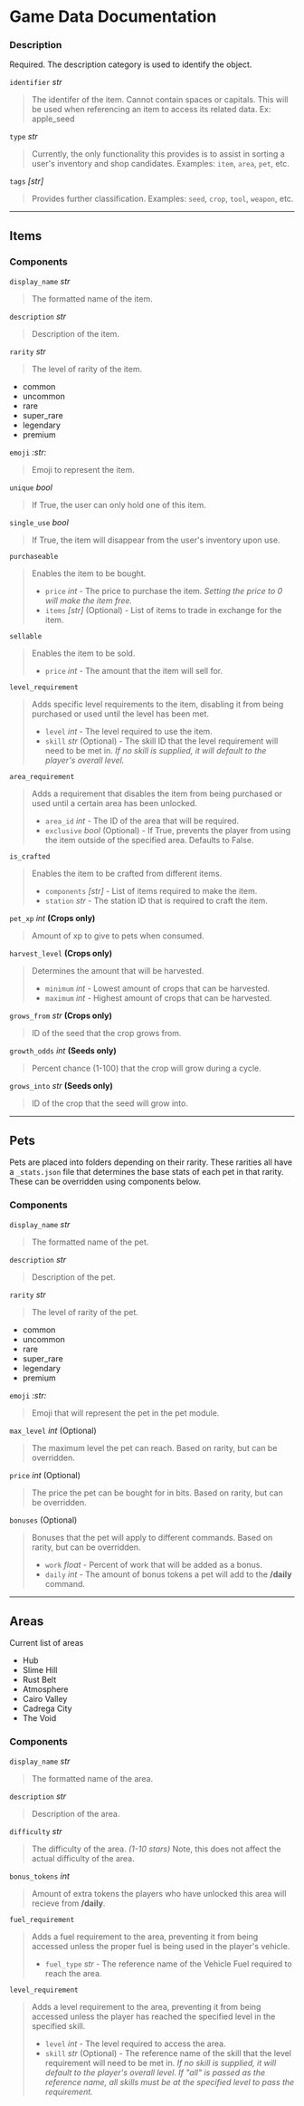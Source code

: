 # Game Data Documentation
### Description
Required. The description category is used to identify the object.

`identifier` _str_
>The identifer of the item. Cannot contain spaces or capitals. This will be used when referencing an item to access its related data. Ex: apple_seed

`type` _str_
>Currently, the only functionality this provides is to assist in sorting a user's inventory and shop candidates. Examples: `item`, `area`, `pet`, etc.

`tags` _[str]_
>Provides further classification. Examples: `seed`, `crop`, `tool`, `weapon`, etc.
***
## Items
### Components

`display_name` _str_
>The formatted name of the item.

`description` _str_
>Description of the item.

`rarity` _str_
>The level of rarity of the item.
* common
* uncommon
* rare
* super_rare
* legendary
* premium

`emoji` _:str:_
>Emoji to represent the item.

`unique` _bool_
>If True, the user can only hold one of this item.

`single_use` _bool_
> If True, the item will disappear from the user's inventory upon use.

`purchaseable`
> Enables the item to be bought.
> * `price` _int_ - The price to purchase the item. _Setting the price to 0 will make the item free._
> * `items` _[str]_ (Optional) - List of items to trade in exchange for the item.

`sellable`
> Enables the item to be sold.
> * `price` _int_ - The amount that the item will sell for.

`level_requirement`
> Adds specific level requirements to the item, disabling it from being purchased or used until the level has been met.
> * `level` _int_ - The level required to use the item.
> * `skill` _str_ (Optional) -  The skill ID that the level requirement will need to be met in. _If no skill is supplied, it will default to the player's overall level._

`area_requirement`
> Adds a requirement that disables the item from being purchased or used until a certain area has been unlocked.
> * `area_id` _int_ - The ID of the area that will be required.
> * `exclusive` _bool_ (Optional) - If True, prevents the player from using the item outside of the specified area. Defaults to False.

`is_crafted`
> Enables the item to be crafted from different items.
> 
> * `components` _[str]_ - List of items required to make the item.
> * `station` _str_ - The station ID that is required to craft the item.

`pet_xp` _int_ **(Crops only)**
> Amount of xp to give to pets when consumed.

`harvest_level` **(Crops only)**
> Determines the amount that will be harvested.
> * `minimum` _int_ - Lowest amount of crops that can be harvested.
> * `maximum` _int_ - Highest amount of crops that can be harvested.

`grows_from` _str_ **(Crops only)**
> ID of the seed that the crop grows from.

`growth_odds` _int_ **(Seeds only)**
> Percent chance (1-100) that the crop will grow during a cycle.

`grows_into` _str_ **(Seeds only)**
> ID of the crop that the seed will grow into.
***

## Pets
Pets are placed into folders depending on their rarity. These rarities all have a `_stats.json` file that determines the base stats of each pet in that rarity. These can be overridden using components below.
### Components
`display_name` _str_
>The formatted name of the pet.

`description` _str_
>Description of the pet.

`rarity` _str_
>The level of rarity of the pet.
* common
* uncommon
* rare
* super_rare
* legendary
* premium

`emoji` _:str:_
> Emoji that will represent the pet in the pet module. 

`max_level` _int_ (Optional)
> The maximum level the pet can reach. Based on rarity, but can be overridden.

`price` _int_ (Optional)
> The price the pet can be bought for in bits. Based on rarity, but can be overridden. 

`bonuses` (Optional)
> Bonuses that the pet will apply to different commands. Based on rarity, but can be overridden.
> * `work` _float_ - Percent of work that will be added as a bonus. 
> * `daily` _int_ - The amount of bonus tokens a pet will add to the **/daily** command.

***
## Areas
Current list of areas
* Hub
* Slime Hill
* Rust Belt
* Atmosphere
* Cairo Valley
* Cadrega City
* The Void
### Components
`display_name` _str_
>The formatted name of the area.

`description` _str_
>Description of the area.

`difficulty` _str_
>The difficulty of the area. _(1-10 stars)_  Note, this does not affect the actual difficulty of the area.

`bonus_tokens` _int_
> Amount of extra tokens the players who have unlocked this area will recieve from **/daily**.

`fuel_requirement`
> Adds a fuel requirement to the area, preventing it from being accessed unless the proper fuel is being used in the player's vehicle.
> * `fuel_type` _str_ - The reference name of the Vehicle Fuel required to reach the area.

`level_requirement`
> Adds a level requirement to the area, preventing it from being accessed unless the player has reached the specified level in the specified skill.
> * `level` _int_ - The level required to access the area.
> * `skill` _str_ (Optional) -  The reference name of the skill that the level requirement will need to be met in. _If no skill is supplied, it will default to the player's overall level._ _If "all" is passed as the reference name, all skills must be at the specified level to pass the requirement._